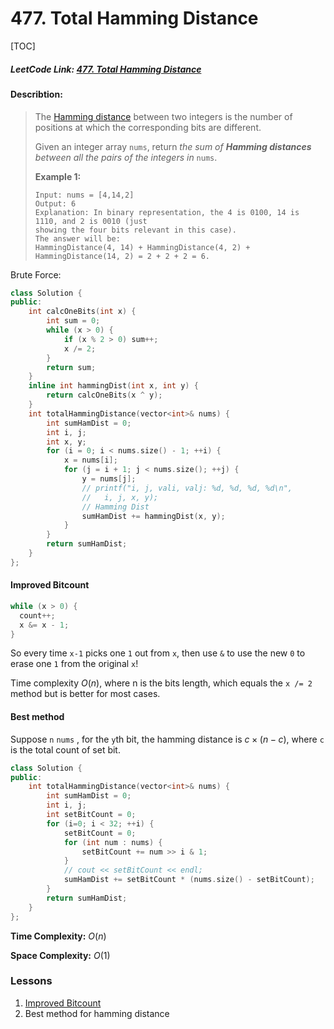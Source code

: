 # 477. Total Hamming Distance

[TOC]

 ##### LeetCode Link: [477. Total Hamming Distance](https://leetcode.com/problems/total-hamming-distance/)

#### Describtion:

> The [Hamming distance](https://en.wikipedia.org/wiki/Hamming_distance) between two integers is the number of positions at which the corresponding bits are different.
>
> Given an integer array `nums`, return *the sum of **Hamming distances** between all the pairs of the integers in* `nums`.
>
>  
>
> **Example 1:**
>
> ```
> Input: nums = [4,14,2]
> Output: 6
> Explanation: In binary representation, the 4 is 0100, 14 is 1110, and 2 is 0010 (just
> showing the four bits relevant in this case).
> The answer will be:
> HammingDistance(4, 14) + HammingDistance(4, 2) + HammingDistance(14, 2) = 2 + 2 + 2 = 6.
> ```

Brute Force:

```c++
class Solution {
public:
    int calcOneBits(int x) {
        int sum = 0;
        while (x > 0) {
            if (x % 2 > 0) sum++;
            x /= 2;
        }
        return sum;
    }
    inline int hammingDist(int x, int y) {
        return calcOneBits(x ^ y);
    }
    int totalHammingDistance(vector<int>& nums) {
        int sumHamDist = 0;
        int i, j;
        int x, y;
        for (i = 0; i < nums.size() - 1; ++i) {
            x = nums[i];
            for (j = i + 1; j < nums.size(); ++j) {
                y = nums[j];
                // printf("i, j, vali, valj: %d, %d, %d, %d\n",
                //   i, j, x, y);
                // Hamming Dist
                sumHamDist += hammingDist(x, y);
            }
        }
        return sumHamDist;
    }
};
```

#### **Improved Bitcount**

```c++
while (x > 0) {
  count++;
  x &= x - 1;
}
```

So every time  `x-1` picks one `1` out from `x`, then use `&` to use the new `0` to erase one `1` from the original `x`!

Time complexity $O(n)$, where n is the bits length, which equals the `x /= 2` method but is better for most cases.



#### **Best method**

Suppose `n` `nums` , for the `y`th bit, the hamming distance is $c \times (n-c)$, where `c` is the total count of set bit.

```c++
class Solution {
public:
    int totalHammingDistance(vector<int>& nums) {
        int sumHamDist = 0;
        int i, j;
        int setBitCount = 0;
        for (i=0; i < 32; ++i) {
            setBitCount = 0;
            for (int num : nums) {
                setBitCount += num >> i & 1;
            }
            // cout << setBitCount << endl;
            sumHamDist += setBitCount * (nums.size() - setBitCount);
        }
        return sumHamDist;
    }
};
```

**Time Complexity:** $O(n)$

**Space Complexity:** $O(1)$

### Lessons

1. [Improved Bitcount](#improved-bitcount)
2. Best method for hamming distance

